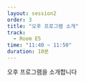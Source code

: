 ```yaml
---
layout: session2
order: 3
title: "오후 프로그램 소개"
track:
  - Room E5
time: "11:40 ~ 11:50"
duration: 10분
---
```

오후 프로그램을 소개합니다

